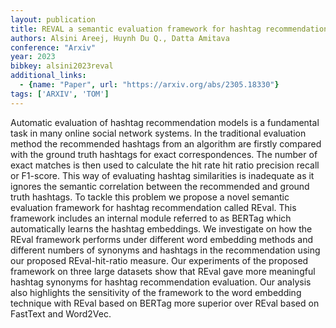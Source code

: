 ```yaml
---
layout: publication
title: REVAL a semantic evaluation framework for hashtag recommendation
authors: Alsini Areej, Huynh Du Q., Datta Amitava
conference: "Arxiv"
year: 2023
bibkey: alsini2023reval
additional_links:
  - {name: "Paper", url: "https://arxiv.org/abs/2305.18330"}
tags: ['ARXIV', 'TOM']
---
```

Automatic evaluation of hashtag recommendation models is a fundamental task in many online social network systems. In the traditional evaluation method the recommended hashtags from an algorithm are firstly compared with the ground truth hashtags for exact correspondences. The number of exact matches is then used to calculate the hit rate hit ratio precision recall or F1-score. This way of evaluating hashtag similarities is inadequate as it ignores the semantic correlation between the recommended and ground truth hashtags. To tackle this problem we propose a novel semantic evaluation framework for hashtag recommendation called REval. This framework includes an internal module referred to as BERTag which automatically learns the hashtag embeddings. We investigate on how the REval framework performs under different word embedding methods and different numbers of synonyms and hashtags in the recommendation using our proposed REval-hit-ratio measure. Our experiments of the proposed framework on three large datasets show that REval gave more meaningful hashtag synonyms for hashtag recommendation evaluation. Our analysis also highlights the sensitivity of the framework to the word embedding technique with REval based on BERTag more superior over REval based on FastText and Word2Vec.
